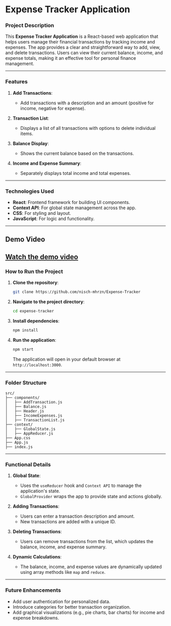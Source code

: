# Expense Tracker Application

### Project Description
This **Expense Tracker Application** is a React-based web application that helps users manage their financial transactions by tracking income and expenses. The app provides a clear and straightforward way to add, view, and delete transactions. Users can view their current balance, income, and expense totals, making it an effective tool for personal finance management.

---

### Features
1. **Add Transactions**:
   - Add transactions with a description and an amount (positive for income, negative for expense).

2. **Transaction List**:
   - Displays a list of all transactions with options to delete individual items.

3. **Balance Display**:
   - Shows the current balance based on the transactions.

4. **Income and Expense Summary**:
   - Separately displays total income and total expenses.

---

### Technologies Used
- **React**: Frontend framework for building UI components.
- **Context API**: For global state management across the app.
- **CSS**: For styling and layout.
- **JavaScript**: For logic and functionality.

---
## Demo Video
[Watch the demo video](./expense-tracker\ExpenseTracker.mp4)
--- 
### How to Run the Project
1. **Clone the repository**:
   ```bash
   git clone https://github.com/nisch-mhrzn/Expense-Tracker
   ```
2. **Navigate to the project directory**:
   ```bash
   cd expense-tracker
   ```
3. **Install dependencies**:
   ```bash
   npm install
   ```
4. **Run the application**:
   ```bash
   npm start
   ```
   The application will open in your default browser at `http://localhost:3000`.

---

### Folder Structure
```
src/
├── components/
│   ├── AddTransaction.js
│   ├── Balance.js
│   ├── Header.js
│   ├── IncomeExpenses.js
│   ├── TransactionList.js
├── context/
│   ├── GlobalState.js
│   ├── AppReducer.js
├── App.css
├── App.js
├── index.js
```

---

### Functional Details
1. **Global State**:
   - Uses the `useReducer` hook and `Context API` to manage the application's state.
   - `GlobalProvider` wraps the app to provide state and actions globally.

2. **Adding Transactions**:
   - Users can enter a transaction description and amount.
   - New transactions are added with a unique ID.

3. **Deleting Transactions**:
   - Users can remove transactions from the list, which updates the balance, income, and expense summary.

4. **Dynamic Calculations**:
   - The balance, income, and expense values are dynamically updated using array methods like `map` and `reduce`.

---

### Future Enhancements
- Add user authentication for personalized data.
- Introduce categories for better transaction organization.
- Add graphical visualizations (e.g., pie charts, bar charts) for income and expense breakdowns.


